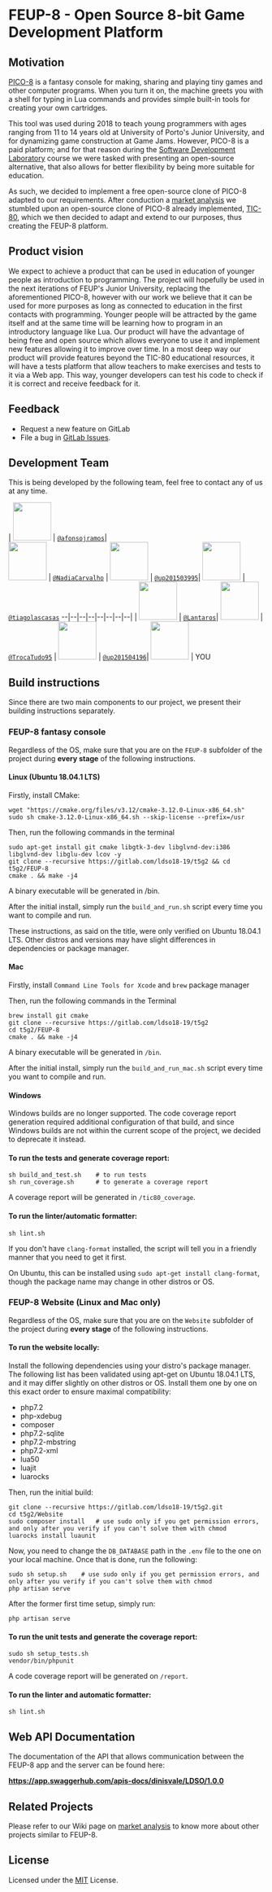 # FEUP-8 - Open Source 8-bit Game Development Platform

## Motivation

[PICO-8](https://www.lexaloffle.com/pico-8.php) is a fantasy console for making, sharing and playing tiny games and other computer programs. When you turn it on, the machine greets you with a shell for typing in Lua commands and provides simple built-in tools for creating your own cartridges.

This tool was used during 2018 to teach young programmers with ages ranging from 11 to 14 years old at University of Porto's Junior University, and for dynamizing game construction at Game Jams. However, PICO-8 is a paid platform; and for that reason during the [Software Development Laboratory](https://sigarra.up.pt/feup/en/ucurr_geral.ficha_uc_view?pv_ocorrencia_id=281226) course we were tasked with presenting an open-source alternative, that also allows for better flexibility by being more suitable for education.

As such, we decided to implement a free open-source clone of PICO-8 adapted to our requirements. After conduction a [market analysis](https://gitlab.com/ldso18-19/t5g2/wikis/Market-analysis) we stumbled upon an open-source clone of PICO-8 already implemented, [TIC-80](https://github.com/nesbox/TIC-80/wiki), which we then decided to adapt and extend to our purposes, thus creating the FEUP-8 platform.

## Product vision

We expect to achieve a product that can be used in education of younger people as introduction to programming. The project will hopefully be used in the next iterations of FEUP's Junior University, replacing the aforementioned PICO-8, however with our work we believe that it can be used for more purposes as long as connected to education in the first contacts with programming.
Younger people will be attracted by the game itself and at the same time will be learning how to program in an introductory language like Lua.
Our product will have the advantage of being free and open source which allows everyone to use it and implement new features allowing it to improve over time.
In a most deep way our product will provide features beyond the TIC-80 educational resources, it will have a tests platform that allow teachers to make exercises and tests to it via a Web app. This way, younger developers can test his code to check if it is correct and receive feedback for it.

## Feedback

* Request a new feature on GitLab
* File a bug in [GitLab Issues](https://gitlab.com/ldso18-19/t5g2/issues).

## Development Team

This is being developed by the following team, feel free to contact any of us at any time.

| <img src="https://assets.gitlab-static.net/uploads/-/system/user/avatar/2846743/avatar.png" height="75px" width="75px"/>  | [`@afonsojramos`](https://github.com/afonsojramos)|        
<img src="https://assets.gitlab-static.net/uploads/-/system/user/avatar/2846741/avatar.png" height="75px" width="75px"/> | [`@NadiaCarvalho`](https://gitlab.com/NadiaCarvalho) | <img src="https://secure.gravatar.com/avatar/40f5ded910f5f5a744db1ad56887a46a?s=180&d=identicon" height="75px" width="75px"/>  | [`@up201503995`](https://gitlab.com/up201503995)| <img src="https://secure.gravatar.com/avatar/147062fb337b447edbe58d1a6c16f458?s=180&d=identicon"      height="75px" width="75px"/> | [`@tiagolascasas`](https://gitlab.com/tiagolascasas)
--|--|--|--|--|--|--|--|
| <img src="https://secure.gravatar.com/avatar/f492e5707cbf0fca0f3225e0fcdbf52b?s=180&d=identicon" height="75px" width="75px"/>  | [`@Lantaros`](https://gitlab.com/Lantaros)| <img src="https://secure.gravatar.com/avatar/8dacc894429b1c487a94acfbe447c078?s=180&d=identicon"      height="75px" width="75px"/> | [`@TrocaTudo95`](https://gitlab.com/TrocaTudo95) | <img src="https://secure.gravatar.com/avatar/b9f320d003766e6ab9e859c6364d7744?s=180&d=identicon" height="75px" width="75px"/>  | [`@up201504196`](https://gitlab.com/up201504196)| <img src="http://4sqday.com/wp-content/uploads/2012/07/Pointing_Finger.jpg"   height="75px" width="75px"/> | YOU

## Build instructions

Since there are two main components to our project, we present their building instructions separately.

### FEUP-8 fantasy console

Regardless of the OS, make sure that you are on the ```FEUP-8``` subfolder of the project during **every stage** of the following instructions.

#### Linux (Ubuntu 18.04.1 LTS)

Firstly, install CMake:
```
wget "https://cmake.org/files/v3.12/cmake-3.12.0-Linux-x86_64.sh"
sudo sh cmake-3.12.0-Linux-x86_64.sh --skip-license --prefix=/usr
```

Then, run the following commands in the terminal
```
sudo apt-get install git cmake libgtk-3-dev libglvnd-dev:i386 libglvnd-dev libglu-dev lcov -y
git clone --recursive https://gitlab.com/ldso18-19/t5g2 && cd t5g2/FEUP-8
cmake . && make -j4
```

A binary executable will be generated in /bin.

After the initial install, simply run the ```build_and_run.sh``` script every time you want to compile and run.

These instructions, as said on the title, were only verified on Ubuntu 18.04.1 LTS. Other distros and versions may have slight differences in dependencies or package manager.

#### Mac

Firstly, install `Command Line Tools for Xcode` and `brew` package manager

Then, run the following commands in the Terminal
```
brew install git cmake
git clone --recursive https://gitlab.com/ldso18-19/t5g2
cd t5g2/FEUP-8
cmake . && make -j4
```

A binary executable will be generated in ```/bin```.

After the initial install, simply run the ```build_and_run_mac.sh``` script every time you want to compile and run.

#### Windows

Windows builds are no longer supported. The code coverage report generation required additional configuration of that build, and since Windows builds are not within the current scope of the project, we decided to deprecate it instead.

#### To run the tests and generate coverage report:

```
sh build_and_test.sh    # to run tests
sh run_coverage.sh      # to generate a coverage report
```

A coverage report will be generated in ```/tic80_coverage```.

#### To run the linter/automatic formatter:

```
sh lint.sh
```

If you don't have ```clang-format``` installed, the script will tell you in a friendly manner that you need to get it first.

On Ubuntu, this can be installed using ```sudo apt-get install clang-format```, though the package name may change in other distros or OS.

### FEUP-8 Website (Linux and Mac only)

Regardless of the OS, make sure that you are on the ```Website``` subfolder of the project during **every stage** of the following instructions.

#### To run the website locally:

Install the following dependencies using your distro's package manager. The following list has been validated using apt-get on Ubuntu 18.04.1 LTS, and it may differ slightly on other distros or OS. Install them one by one on this exact order to ensure maximal compatibility:

- php7.2
- php-xdebug
- composer
- php7.2-sqlite
- php7.2-mbstring
- php7.2-xml
- lua50
- luajit
- luarocks

Then, run the initial build:

```
git clone --recursive https://gitlab.com/ldso18-19/t5g2.git
cd t5g2/Website
sudo composer install   # use sudo only if you get permission errors, and only after you verify if you can't solve them with chmod
luarocks install luaunit
```

Now, you need to change the ```DB_DATABASE``` path in the ```.env``` file to the one on your local machine. Once that is done, run the following:

```
sudo sh setup.sh    # use sudo only if you get permission errors, and only after you verify if you can't solve them with chmod
php artisan serve
```

After the former first time setup, simply run:

```
php artisan serve
```

#### To run the unit tests and generate the coverage report:

```
sudo sh setup_tests.sh
vendor/bin/phpunit
```

A code coverage report will be generated on ```/report```.

#### To run the linter and automatic formatter:

```
sh lint.sh
```

## Web API Documentation 

The documentation  of the API that allows communication between the FEUP-8 app and the server can be found here:

**https://app.swaggerhub.com/apis-docs/dinisvale/LDSO/1.0.0**


## Related Projects

Please refer to our Wiki page on [market analysis](https://gitlab.com/ldso18-19/t5g2/wikis/Market-analysis) to know more about other projects similar to FEUP-8.


## License

Licensed under the [MIT](LICENSE) License.
